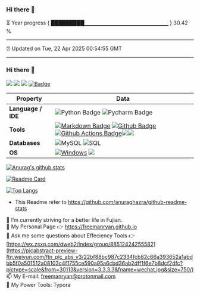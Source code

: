 ### Hi there 👋
⏳ Year progress { █████████▁▁▁▁▁▁▁▁▁▁▁▁▁▁▁▁▁▁▁▁▁ } 30.42 %

---
⏰ Updated on Tue, 22 Apr 2025 00:54:55 GMT

---

### Hi there 👋
![](https://img.shields.io/badge/%E5%86%99%E4%BD%9C%E5%B7%A5%E5%85%B7-Typora-brightgreen)
![](https://img.shields.io/badge/%E7%BC%96%E7%A8%8B%E8%AF%AD%E8%A8%80-Python-orange)
![](https://img.shields.io/badge/%E7%BC%96%E7%A8%8B%E5%B7%A5%E5%85%B7-Sublime-blue)
[![Badge](https://img.shields.io/badge/link-996.icu-%23FF4D5B.svg?style=flat-square)](https://996.icu/#/en_US)




| Property           | Data                                                         |
| ------------------ | ------------------------------------------------------------ |
| **Language / IDE** | ![Python Badge](https://img.shields.io/badge/-Python-3776AB?style=flat&logo=Python&logoColor=white) ![Pycharm Badge](https://img.shields.io/badge/-Pycharm-3776AB?style=flat&logo=Pycharm&logoColor=white) |
| **Tools**          | [![Markdown Badge](https://img.shields.io/badge/-Markdown-2088FF?style=flat&logo=Markdown&logoColor=white)](https://github.com/BEPb/BEPb) [![Github Badge](https://img.shields.io/badge/-Github%20-2088FF?style=flat&logo=Github&logoColor=white)](https://github.com/BEPb/BEPb) [![Github Actions Badge](https://img.shields.io/badge/-Git%20-2088FF?style=flat&logo=Git&logoColor=white)](https://github.com/BEPb/BEPb)![](https://img.shields.io/badge/%E5%86%99%E4%BD%9C%E5%B7%A5%E5%85%B7-Typora-brightgreen)![](https://img.shields.io/badge/%E7%BC%96%E7%A8%8B%E5%B7%A5%E5%85%B7-Sublime-blue) |
| **Databases**      | <img alt="MySQL" src="https://camo.githubusercontent.com/e863bc79abf7a53150665ce9eb1a93f4fb6183af46bc3fb345ee5562736eb23c/68747470733a2f2f696d672e736869656c64732e696f2f62616467652f4d7953514c2d2532333030662e7376673f6c6f676f3d6d7973716c266c6f676f436f6c6f723d7768697465" data-canonical-src="https://img.shields.io/badge/MySQL-%2300f.svg?logo=mysql&amp;logoColor=white" style="max-width: 100%;"> <img src="https://camo.githubusercontent.com/c44ec7dbcddd4dea22204197ce11e45bea3ef03ff97e45294bf66ea793527706/68747470733a2f2f696d672e736869656c64732e696f2f62616467652f2d53514c2d626c61636b3f7374796c653d666c61742d737175617265266c6f676f3d706f737467726573716c266c6f676f436f6c6f723d626c7565" alt="SQL" data-canonical-src="https://img.shields.io/badge/-SQL-black?style=flat-square&amp;logo=postgresql&amp;logoColor=blue" style="max-width: 100%;"> |
| **OS**             | <a target="_blank" rel="noopener noreferrer" href="https://camo.githubusercontent.com/b44114213a5a462903bd69611bb6846f1dc41fe6f3230bd37c67c3d4eb65f08c/68747470733a2f2f696d672e736869656c64732e696f2f62616467652f2d57696e646f77732d626c61636b3f7374796c653d666c61742d737175617265266c6f676f3d77696e646f7773266c6f676f436f6c6f723d626c7565"><img src="https://camo.githubusercontent.com/b44114213a5a462903bd69611bb6846f1dc41fe6f3230bd37c67c3d4eb65f08c/68747470733a2f2f696d672e736869656c64732e696f2f62616467652f2d57696e646f77732d626c61636b3f7374796c653d666c61742d737175617265266c6f676f3d77696e646f7773266c6f676f436f6c6f723d626c7565" alt="Windows" data-canonical-src="https://img.shields.io/badge/-Windows-black?style=flat-square&amp;logo=windows&amp;logoColor=blue" style="max-width: 100%;"></a> ![](https://img.shields.io/badge/Linux-CentOS%207-blue) |




[![Anurag's github stats](https://github-readme-stats.vercel.app/api?username=freemanRyan&show_icons=true&&show_icons=true&theme=transparent&bg_color=00000000)](https://github.com/anuraghazra/github-readme-stats)


[![Readme Card](https://github-readme-stats.vercel.app/api/pin/?username=freemanRyan&repo=freemanRyan.github.io)](https://github.com/freemanRyan/freemanryan.github.io)

[![Top Langs](https://github-readme-stats.vercel.app/api/top-langs/?username=freemanRyan)](https://github.com/anuraghazra/github-readme-stats)


-  This Readme refer to  https://github.com/anuraghazra/github-readme-stats

🔭 I’m currently striving for a better life in Fujian.  
🌱 My Personal Page 👉 https://freemanryan.github.io  
💬 Ask me some questions about Effeciency Tools 👉 [https://wx.zsxq.com/dweb2/index/group/88512424255582](https://picabstract-preview-ftn.weiyun.com/ftn_pic_abs_v3/22bf88bc987c2334fcb82c66a393652a1abdbb5f0a501512a08103c4f1755ce590a95a6cbd36ab2dff1f6e7b8dcf2dfc?pictype=scale&from=30113&version=3.3.3.3&fname=wechat.jpg&size=750/)  
📫 My E-mail: freemanryan@protonmail.com  
🔧 My Power Tools: Typora </br>
            

